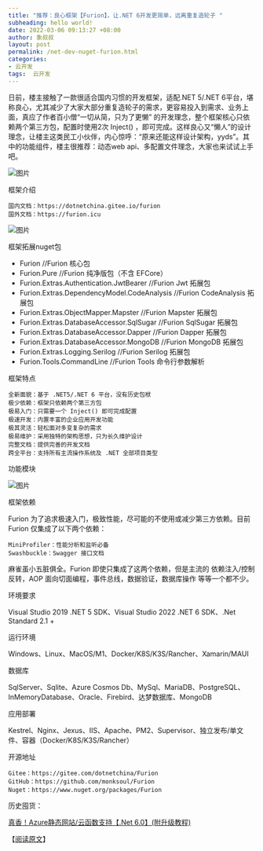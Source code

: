 ```yaml
---
title: "推荐：良心框架【Furion】，让.NET 6开发更简单，远离重复造轮子 "
subheading: hello world!
date: 2022-03-06 09:13:27 +08:00
author: 象叔叔
layout: post
permalink: /net-dev-nuget-furion.html
categories:
- 云开发
tags:  云开发
---
```


日前，楼主接触了一款很适合国内习惯的开发框架，适配.NET 5/.NET 6平台，堪称良心，尤其减少了大家大部分重复造轮子的需求，更容易投入到需求、业务上面，真应了作者百小僧“一切从简，只为了更懒” 的开发理念，整个框架核心只依赖两个第三方包，配置时使用2次 Inject() ，即可完成。这样良心又“懒人”的设计理念，让楼主这类民工小伙伴，内心惊呼：“原来还能这样设计架构，yyds”。其中的功能组件，楼主很推荐：动态web api、多配置文件理念，大家也来试试上手吧。

![图片](https://mmbiz.qpic.cn/mmbiz_png/9GCBOx7tR296JXpCKIYLQcUM895icXone72yBsu7cYKqj1Nq9AQFiacquDmqZy21I34D8iaJAoic5xbCaCNJrty0Ew/640?wx_fmt=png&wxfrom=5&wx_lazy=1&wx_co=1 "图片")


框架介绍

    国内文档：https://dotnetchina.gitee.io/furion
    国外文档：https://furion.icu

![图片](https://mmbiz.qpic.cn/mmbiz_png/9GCBOx7tR296JXpCKIYLQcUM895icXonecXnuDBLvawRHW922OwP0iaFSjic0yicct58ZNUySiccgrbQ8FkdDqwZ4eg/640?wx_fmt=png&wxfrom=5&wx_lazy=1&wx_co=1 "图片")


框架拓展nuget包
- Furion    //Furion 核心包
- Furion.Pure    //Furion 纯净版包（不含 EFCore）
- Furion.Extras.Authentication.JwtBearer    //Furion Jwt 拓展包
- Furion.Extras.DependencyModel.CodeAnalysis    //Furion CodeAnalysis 拓展包
- Furion.Extras.ObjectMapper.Mapster    //Furion Mapster 拓展包
- Furion.Extras.DatabaseAccessor.SqlSugar    //Furion SqlSugar 拓展包
- Furion.Extras.DatabaseAccessor.Dapper    //Furion Dapper 拓展包
- Furion.Extras.DatabaseAccessor.MongoDB    //Furion MongoDB 拓展包
- Furion.Extras.Logging.Serilog    //Furion Serilog 拓展包
- Furion.Tools.CommandLine    //Furion Tools 命令行参数解析

框架特点

    全新面貌：基于 .NET5/.NET 6 平台，没有历史包袱
    极少依赖：框架只依赖两个第三方包
    极易入门：只需要一个 Inject() 即可完成配置
    极速开发：内置丰富的企业应用开发功能
    极其灵活：轻松面对多变复杂的需求
    极易维护：采用独特的架构思想，只为长久维护设计
    完整文档：提供完善的开发文档
    跨全平台：支持所有主流操作系统及 .NET 全部项目类型

 功能模块

![图片](https://mmbiz.qpic.cn/mmbiz_png/9GCBOx7tR296JXpCKIYLQcUM895icXoneJPpyib6icxcmSY0iaRV0iapicADXOw596eSKep59yA3JcQSM3pgneJ2Qk9w/640?wx_fmt=png&wxfrom=5&wx_lazy=1&wx_co=1 "图片")


 框架依赖

Furion 为了追求极速入门，极致性能，尽可能的不使用或减少第三方依赖。目前 Furion 仅集成了以下两个依赖：

    MiniProfiler：性能分析和监听必备
    Swashbuckle：Swagger 接口文档

麻雀虽小五脏俱全。Furion 即使只集成了这两个依赖，但是主流的 依赖注入/控制反转，AOP 面向切面编程，事件总线，数据验证，数据库操作 等等一个都不少。

环境要求

Visual Studio 2019  .NET 5 SDK、Visual Studio 2022 .NET 6 SDK、.Net Standard 2.1 +

运行环境
        

Windows、Linux、MacOS/M1、Docker/K8S/K3S/Rancher、Xamarin/MAUI
    

数据库
        

SqlServer、Sqlite、Azure Cosmos Db、MySql、MariaDB、PostgreSQL、InMemoryDatabase、Oracle、Firebird、达梦数据库、MongoDB


应用部署

Kestrel、Nginx、Jexus、IIS、Apache、PM2、Supervisor、独立发布/单文件、容器（Docker/K8S/K3S/Rancher）


开源地址

    Gitee：https://gitee.com/dotnetchina/Furion
    GitHub：https://github.com/monksoul/Furion
    Nuget：https://www.nuget.org/packages/Furion


历史囤货：

[真香！Azure静态网站/云函数支持【.Net 6.0】(附升级教程)](http://mp.weixin.qq.com/s?__biz=MzI4MzA2OTg1Ng==&mid=2247486755&idx=2&sn=a424b28ddc5339b93d54ec198919abce&chksm=eb9111ecdce698fa8d5b2ddd856613b1a110d00ca0d99df10c276ab616d367332c835d04be3d&scene=21#wechat_redirect "真香！Azure静态网站/云函数支持【.Net 6.0】(附升级教程)")

【[阅读原文](https://mp.weixin.qq.com/s?__biz=MzI4MzA2OTg1Ng==&mid=2247487039&idx=2&sn=326cc721318744e0f508a4acef443975&chksm=eb9112f0dce69be644eb83318e81b7e9fd8f5e41c98f526d5aa4d92bcbc6beb3c06ba2149c10&token=302007712&lang=zh_CN#rd "阅读原文")】





